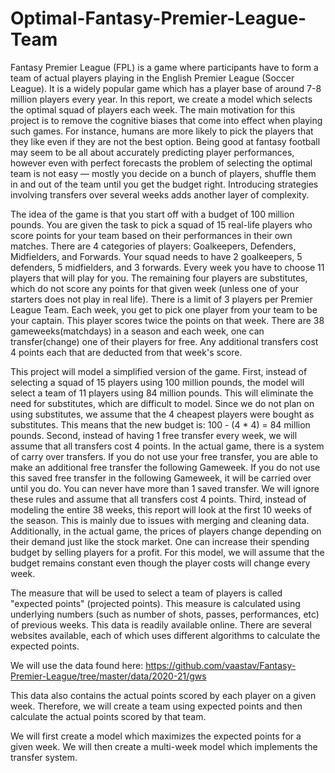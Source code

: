 # Optimal-Fantasy-Premier-League-Team

Fantasy Premier League (FPL) is a game where participants have to form a team of actual players playing in the English Premier League (Soccer League). It is a widely popular game which has a player base of around 7-8 million players every year. In this report, we create a model which selects the optimal squad of players each week. The main motivation for this project is to remove the cognitive biases that come into effect when playing such games. For instance, humans are more likely to pick the players that they like even if they are not the best option. Being good at fantasy football may seem to be all about accurately predicting player performances, however even with perfect forecasts the problem of selecting the optimal team is not easy — mostly you decide on a bunch of players, shuffle them in and out of the team until you get the budget right. Introducing strategies involving transfers over several weeks adds another layer of complexity.

The idea of the game is that you start off with a budget of 100 million pounds. You are given the task to pick a squad of 15 real-life players who score points for your team based on their performances in their own matches. There are 4 categories of players: Goalkeepers, Defenders, Midfielders, and Forwards. Your squad needs to have 2 goalkeepers, 5 defenders, 5 midfielders, and 3 forwards. Every week you have to choose 11 players that will play for you. The remaining four players are substitutes, which do not score any points for that given week (unless one of your starters does not play in real life). There is a limit of 3 players per Premier League Team. Each week, you get to pick one player from your team to be your captain. This player scores twice the points on that week. There are 38 gameweeks(matchdays) in a season and each week, one can transfer(change) one of their players for free. Any additional transfers cost 4 points each that are deducted from that week's score.

This project will model a simplified version of the game. First, instead of selecting a squad of 15 players using 100 million pounds, the model will select a team of 11 players using 84 million pounds. This will eliminate the need for substitutes, which are difficult to model. Since we do not plan on using substitutes, we assume that the 4 cheapest players were bought as substitutes. This means that the new budget is: 100 - (4 * 4) = 84 million pounds. Second, instead of having 1 free transfer every week, we will assume that all transfers cost 4 points. In the actual game, there is a system of carry over transfers. If you do not use your free transfer, you are able to make an additional free transfer the following Gameweek. If you do not use this saved free transfer in the following Gameweek, it will be carried over until you do. You can never have more than 1 saved transfer. We will ignore these rules and assume that all transfers cost 4 points. Third, instead of modeling the entire 38 weeks, this report will look at the first 10 weeks of the season. This is mainly due to issues with merging and cleaning data. Additionally, in the actual game, the prices of players change depending on their demand just like the stock market. One can increase their spending budget by selling players for a profit. For this model, we will assume that the budget remains constant even though the player costs will change every week.

The measure that will be used to select a team of players is called "expected points" (projected points). This measure is calculated using underlying numbers (such as number of shots, passes, performances, etc) of previous weeks. This data is readily available online. There are several websites available, each of which uses different algorithms to calculate the expected points.

We will use the data found here: https://github.com/vaastav/Fantasy-Premier-League/tree/master/data/2020-21/gws

This data also contains the actual points scored by each player on a given week. Therefore, we will create a team using expected points and then calculate the actual points scored by that team.

We will first create a model which maximizes the expected points for a given week. We will then create a multi-week model which implements the transfer system.
